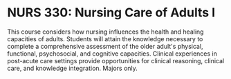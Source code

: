 # NURS 330: Nursing Care of Adults I

This course considers how nursing influences the health and healing capacities of adults. Students will attain the knowledge necessary to complete a comprehensive assessment of the older adult's physical, functional, psychosocial, and cognitive capacities. Clinical experiences in post-acute care settings provide opportunities for clinical reasoning, clinical care, and knowledge integration. Majors only.
